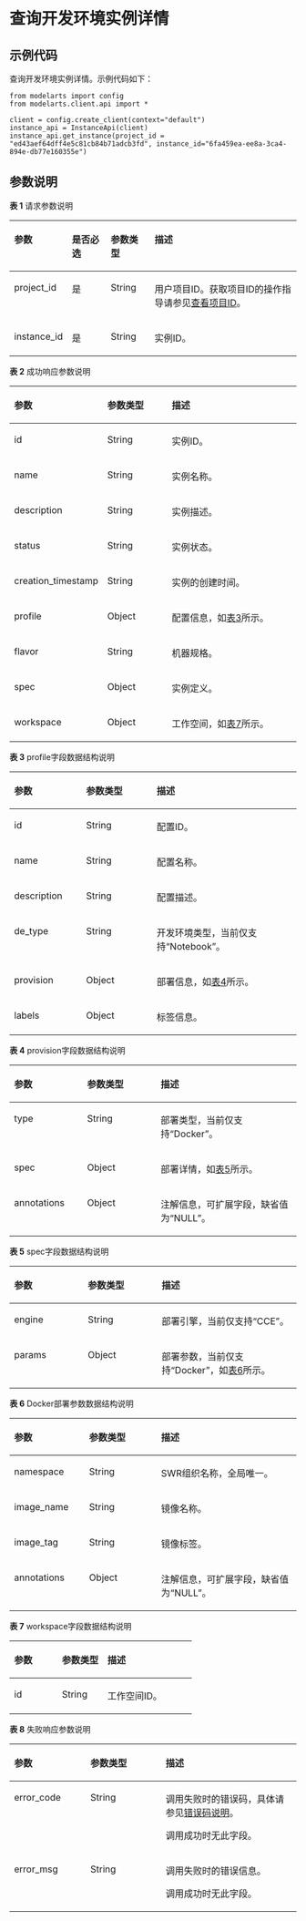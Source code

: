 # 查询开发环境实例详情<a name="modelarts_04_0116"></a>

## 示例代码<a name="section20261580353"></a>

查询开发环境实例详情。示例代码如下：

```
from modelarts import config
from modelarts.client.api import *

client = config.create_client(context="default")
instance_api = InstanceApi(client)
instance_api.get_instance(project_id = "ed43aef64dff4e5c81cb84b71adcb3fd", instance_id="6fa459ea-ee8a-3ca4-894e-db77e160355e")
```

## 参数说明<a name="section722833995517"></a>

**表 1**  请求参数说明

<a name="table569625523811"></a>
<table><thead align="left"><tr id="row169945510386"><th class="cellrowborder" valign="top" width="19.18%" id="mcps1.2.5.1.1"><p id="p370019557384"><a name="p370019557384"></a><a name="p370019557384"></a>参数</p>
</th>
<th class="cellrowborder" valign="top" width="13.69%" id="mcps1.2.5.1.2"><p id="p2702115512388"><a name="p2702115512388"></a><a name="p2702115512388"></a>是否必选</p>
</th>
<th class="cellrowborder" valign="top" width="15.340000000000002%" id="mcps1.2.5.1.3"><p id="p1704955163819"><a name="p1704955163819"></a><a name="p1704955163819"></a>参数类型</p>
</th>
<th class="cellrowborder" valign="top" width="51.790000000000006%" id="mcps1.2.5.1.4"><p id="p070515554383"><a name="p070515554383"></a><a name="p070515554383"></a>描述</p>
</th>
</tr>
</thead>
<tbody><tr id="row187062555388"><td class="cellrowborder" valign="top" width="19.18%" headers="mcps1.2.5.1.1 "><p id="p570711558389"><a name="p570711558389"></a><a name="p570711558389"></a>project_id</p>
</td>
<td class="cellrowborder" valign="top" width="13.69%" headers="mcps1.2.5.1.2 "><p id="p1070819552389"><a name="p1070819552389"></a><a name="p1070819552389"></a>是</p>
</td>
<td class="cellrowborder" valign="top" width="15.340000000000002%" headers="mcps1.2.5.1.3 "><p id="p147095558384"><a name="p147095558384"></a><a name="p147095558384"></a>String</p>
</td>
<td class="cellrowborder" valign="top" width="51.790000000000006%" headers="mcps1.2.5.1.4 "><p id="p4972959911831"><a name="p4972959911831"></a><a name="p4972959911831"></a>用户项目ID。获取项目ID的操作指导请参见<a href="查看项目ID.md">查看项目ID</a>。</p>
</td>
</tr>
<tr id="row10308153710139"><td class="cellrowborder" valign="top" width="19.18%" headers="mcps1.2.5.1.1 "><p id="p11308137181317"><a name="p11308137181317"></a><a name="p11308137181317"></a>instance_id</p>
</td>
<td class="cellrowborder" valign="top" width="13.69%" headers="mcps1.2.5.1.2 "><p id="p175711944161316"><a name="p175711944161316"></a><a name="p175711944161316"></a>是</p>
</td>
<td class="cellrowborder" valign="top" width="15.340000000000002%" headers="mcps1.2.5.1.3 "><p id="p05711544181313"><a name="p05711544181313"></a><a name="p05711544181313"></a>String</p>
</td>
<td class="cellrowborder" valign="top" width="51.790000000000006%" headers="mcps1.2.5.1.4 "><p id="p830883717136"><a name="p830883717136"></a><a name="p830883717136"></a>实例ID。</p>
</td>
</tr>
</tbody>
</table>

**表 2**  成功响应参数说明

<a name="table1282791914324"></a>
<table><thead align="left"><tr id="row88681219173214"><th class="cellrowborder" valign="top" width="24.852485248524854%" id="mcps1.2.4.1.1"><p id="p12868919153212"><a name="p12868919153212"></a><a name="p12868919153212"></a>参数</p>
</th>
<th class="cellrowborder" valign="top" width="24.04240424042404%" id="mcps1.2.4.1.2"><p id="p158681919133218"><a name="p158681919133218"></a><a name="p158681919133218"></a>参数类型</p>
</th>
<th class="cellrowborder" valign="top" width="51.10511051105111%" id="mcps1.2.4.1.3"><p id="p15868819143215"><a name="p15868819143215"></a><a name="p15868819143215"></a>描述</p>
</th>
</tr>
</thead>
<tbody><tr id="row687011911325"><td class="cellrowborder" valign="top" width="24.852485248524854%" headers="mcps1.2.4.1.1 "><p id="p66251049393"><a name="p66251049393"></a><a name="p66251049393"></a>id</p>
</td>
<td class="cellrowborder" valign="top" width="24.04240424042404%" headers="mcps1.2.4.1.2 "><p id="p196281949293"><a name="p196281949293"></a><a name="p196281949293"></a>String</p>
</td>
<td class="cellrowborder" valign="top" width="51.10511051105111%" headers="mcps1.2.4.1.3 "><p id="p56329492917"><a name="p56329492917"></a><a name="p56329492917"></a>实例ID。</p>
</td>
</tr>
<tr id="row1087011913326"><td class="cellrowborder" valign="top" width="24.852485248524854%" headers="mcps1.2.4.1.1 "><p id="p1363804915919"><a name="p1363804915919"></a><a name="p1363804915919"></a>name</p>
</td>
<td class="cellrowborder" valign="top" width="24.04240424042404%" headers="mcps1.2.4.1.2 "><p id="p2064212496916"><a name="p2064212496916"></a><a name="p2064212496916"></a>String</p>
</td>
<td class="cellrowborder" valign="top" width="51.10511051105111%" headers="mcps1.2.4.1.3 "><p id="p1964764915913"><a name="p1964764915913"></a><a name="p1964764915913"></a>实例名称。</p>
</td>
</tr>
<tr id="row1331225418919"><td class="cellrowborder" valign="top" width="24.852485248524854%" headers="mcps1.2.4.1.1 "><p id="p719716168106"><a name="p719716168106"></a><a name="p719716168106"></a>description</p>
</td>
<td class="cellrowborder" valign="top" width="24.04240424042404%" headers="mcps1.2.4.1.2 "><p id="p17201716161020"><a name="p17201716161020"></a><a name="p17201716161020"></a>String</p>
</td>
<td class="cellrowborder" valign="top" width="51.10511051105111%" headers="mcps1.2.4.1.3 "><p id="p820651616101"><a name="p820651616101"></a><a name="p820651616101"></a>实例描述。</p>
</td>
</tr>
<tr id="row12718144473515"><td class="cellrowborder" valign="top" width="24.852485248524854%" headers="mcps1.2.4.1.1 "><p id="p7409165393510"><a name="p7409165393510"></a><a name="p7409165393510"></a>status</p>
</td>
<td class="cellrowborder" valign="top" width="24.04240424042404%" headers="mcps1.2.4.1.2 "><p id="p36815592352"><a name="p36815592352"></a><a name="p36815592352"></a>String</p>
</td>
<td class="cellrowborder" valign="top" width="51.10511051105111%" headers="mcps1.2.4.1.3 "><p id="p1041515317357"><a name="p1041515317357"></a><a name="p1041515317357"></a>实例状态。</p>
</td>
</tr>
<tr id="row15763937193617"><td class="cellrowborder" valign="top" width="24.852485248524854%" headers="mcps1.2.4.1.1 "><p id="p260416113013"><a name="p260416113013"></a><a name="p260416113013"></a>creation_timestamp</p>
</td>
<td class="cellrowborder" valign="top" width="24.04240424042404%" headers="mcps1.2.4.1.2 "><p id="p201647201421"><a name="p201647201421"></a><a name="p201647201421"></a>String</p>
</td>
<td class="cellrowborder" valign="top" width="51.10511051105111%" headers="mcps1.2.4.1.3 "><p id="p1516819201428"><a name="p1516819201428"></a><a name="p1516819201428"></a>实例的创建时间。</p>
</td>
</tr>
<tr id="row232319312104"><td class="cellrowborder" valign="top" width="24.852485248524854%" headers="mcps1.2.4.1.1 "><p id="p593631916106"><a name="p593631916106"></a><a name="p593631916106"></a>profile</p>
</td>
<td class="cellrowborder" valign="top" width="24.04240424042404%" headers="mcps1.2.4.1.2 "><p id="p938915513101"><a name="p938915513101"></a><a name="p938915513101"></a>Object</p>
</td>
<td class="cellrowborder" valign="top" width="51.10511051105111%" headers="mcps1.2.4.1.3 "><p id="p341411519394"><a name="p341411519394"></a><a name="p341411519394"></a>配置信息，如<a href="#table91791695387">表3</a>所示。</p>
</td>
</tr>
<tr id="row6574279316"><td class="cellrowborder" valign="top" width="24.852485248524854%" headers="mcps1.2.4.1.1 "><p id="p47561356132011"><a name="p47561356132011"></a><a name="p47561356132011"></a>flavor</p>
</td>
<td class="cellrowborder" valign="top" width="24.04240424042404%" headers="mcps1.2.4.1.2 "><p id="p17756756162010"><a name="p17756756162010"></a><a name="p17756756162010"></a>String</p>
</td>
<td class="cellrowborder" valign="top" width="51.10511051105111%" headers="mcps1.2.4.1.3 "><p id="p10756205672011"><a name="p10756205672011"></a><a name="p10756205672011"></a>机器规格。</p>
</td>
</tr>
<tr id="row829816293315"><td class="cellrowborder" valign="top" width="24.852485248524854%" headers="mcps1.2.4.1.1 "><p id="p75716210216"><a name="p75716210216"></a><a name="p75716210216"></a>spec</p>
</td>
<td class="cellrowborder" valign="top" width="24.04240424042404%" headers="mcps1.2.4.1.2 "><p id="p105018229217"><a name="p105018229217"></a><a name="p105018229217"></a>Object</p>
</td>
<td class="cellrowborder" valign="top" width="51.10511051105111%" headers="mcps1.2.4.1.3 "><p id="p19579212110"><a name="p19579212110"></a><a name="p19579212110"></a>实例定义。</p>
</td>
</tr>
<tr id="row310793911510"><td class="cellrowborder" valign="top" width="24.852485248524854%" headers="mcps1.2.4.1.1 "><p id="p94931365913"><a name="p94931365913"></a><a name="p94931365913"></a>workspace</p>
</td>
<td class="cellrowborder" valign="top" width="24.04240424042404%" headers="mcps1.2.4.1.2 "><p id="p134934361697"><a name="p134934361697"></a><a name="p134934361697"></a>Object</p>
</td>
<td class="cellrowborder" valign="top" width="51.10511051105111%" headers="mcps1.2.4.1.3 "><p id="p749319361991"><a name="p749319361991"></a><a name="p749319361991"></a>工作空间，如<a href="#table82085111012">表7</a>所示。</p>
</td>
</tr>
</tbody>
</table>

**表 3**  profile字段数据结构说明

<a name="table91791695387"></a>
<table><thead align="left"><tr id="row4188997385"><th class="cellrowborder" valign="top" width="25.112511251125113%" id="mcps1.2.4.1.1"><p id="p16190179183816"><a name="p16190179183816"></a><a name="p16190179183816"></a>参数</p>
</th>
<th class="cellrowborder" valign="top" width="24.602460246024602%" id="mcps1.2.4.1.2"><p id="p6194129143816"><a name="p6194129143816"></a><a name="p6194129143816"></a>参数类型</p>
</th>
<th class="cellrowborder" valign="top" width="50.28502850285028%" id="mcps1.2.4.1.3"><p id="p10198209123812"><a name="p10198209123812"></a><a name="p10198209123812"></a>描述</p>
</th>
</tr>
</thead>
<tbody><tr id="row819819911381"><td class="cellrowborder" valign="top" width="25.112511251125113%" headers="mcps1.2.4.1.1 "><p id="p1120114913819"><a name="p1120114913819"></a><a name="p1120114913819"></a>id</p>
</td>
<td class="cellrowborder" valign="top" width="24.602460246024602%" headers="mcps1.2.4.1.2 "><p id="p52045914385"><a name="p52045914385"></a><a name="p52045914385"></a>String</p>
</td>
<td class="cellrowborder" valign="top" width="50.28502850285028%" headers="mcps1.2.4.1.3 "><p id="p420759173812"><a name="p420759173812"></a><a name="p420759173812"></a>配置ID。</p>
</td>
</tr>
<tr id="row142089913387"><td class="cellrowborder" valign="top" width="25.112511251125113%" headers="mcps1.2.4.1.1 "><p id="p1821209193813"><a name="p1821209193813"></a><a name="p1821209193813"></a>name</p>
</td>
<td class="cellrowborder" valign="top" width="24.602460246024602%" headers="mcps1.2.4.1.2 "><p id="p62141993812"><a name="p62141993812"></a><a name="p62141993812"></a>String</p>
</td>
<td class="cellrowborder" valign="top" width="50.28502850285028%" headers="mcps1.2.4.1.3 "><p id="p2021789103819"><a name="p2021789103819"></a><a name="p2021789103819"></a>配置名称。</p>
</td>
</tr>
<tr id="row102182097389"><td class="cellrowborder" valign="top" width="25.112511251125113%" headers="mcps1.2.4.1.1 "><p id="p52215903815"><a name="p52215903815"></a><a name="p52215903815"></a>description</p>
</td>
<td class="cellrowborder" valign="top" width="24.602460246024602%" headers="mcps1.2.4.1.2 "><p id="p022339143813"><a name="p022339143813"></a><a name="p022339143813"></a>String</p>
</td>
<td class="cellrowborder" valign="top" width="50.28502850285028%" headers="mcps1.2.4.1.3 "><p id="p822616973814"><a name="p822616973814"></a><a name="p822616973814"></a>配置描述。</p>
</td>
</tr>
<tr id="row6227139193814"><td class="cellrowborder" valign="top" width="25.112511251125113%" headers="mcps1.2.4.1.1 "><p id="p422919933819"><a name="p422919933819"></a><a name="p422919933819"></a>de_type</p>
</td>
<td class="cellrowborder" valign="top" width="24.602460246024602%" headers="mcps1.2.4.1.2 "><p id="p11941111914101"><a name="p11941111914101"></a><a name="p11941111914101"></a>String</p>
</td>
<td class="cellrowborder" valign="top" width="50.28502850285028%" headers="mcps1.2.4.1.3 "><p id="p823559143817"><a name="p823559143817"></a><a name="p823559143817"></a>开发环境类型，当前仅支持<span class="parmname" id="parmname7300151410399"><a name="parmname7300151410399"></a><a name="parmname7300151410399"></a>“Notebook”</span>。</p>
</td>
</tr>
<tr id="row16389658100"><td class="cellrowborder" valign="top" width="25.112511251125113%" headers="mcps1.2.4.1.1 "><p id="p83893541010"><a name="p83893541010"></a><a name="p83893541010"></a>provision</p>
</td>
<td class="cellrowborder" valign="top" width="24.602460246024602%" headers="mcps1.2.4.1.2 "><p id="p182413917386"><a name="p182413917386"></a><a name="p182413917386"></a>Object</p>
</td>
<td class="cellrowborder" valign="top" width="50.28502850285028%" headers="mcps1.2.4.1.3 "><p id="p8389165101016"><a name="p8389165101016"></a><a name="p8389165101016"></a>部署信息，如<a href="#table108415111491">表4</a>所示。</p>
</td>
</tr>
<tr id="row1374816715108"><td class="cellrowborder" valign="top" width="25.112511251125113%" headers="mcps1.2.4.1.1 "><p id="p1974814717100"><a name="p1974814717100"></a><a name="p1974814717100"></a>labels</p>
</td>
<td class="cellrowborder" valign="top" width="24.602460246024602%" headers="mcps1.2.4.1.2 "><p id="p228214018125"><a name="p228214018125"></a><a name="p228214018125"></a>Object</p>
</td>
<td class="cellrowborder" valign="top" width="50.28502850285028%" headers="mcps1.2.4.1.3 "><p id="p274820713102"><a name="p274820713102"></a><a name="p274820713102"></a>标签信息。</p>
</td>
</tr>
</tbody>
</table>

**表 4**  provision字段数据结构说明

<a name="table108415111491"></a>
<table><thead align="left"><tr id="row1931051104918"><th class="cellrowborder" valign="top" width="25.46%" id="mcps1.2.4.1.1"><p id="p1296651194920"><a name="p1296651194920"></a><a name="p1296651194920"></a>参数</p>
</th>
<th class="cellrowborder" valign="top" width="25.64%" id="mcps1.2.4.1.2"><p id="p01031519491"><a name="p01031519491"></a><a name="p01031519491"></a>参数类型</p>
</th>
<th class="cellrowborder" valign="top" width="48.9%" id="mcps1.2.4.1.3"><p id="p3105751134916"><a name="p3105751134916"></a><a name="p3105751134916"></a>描述</p>
</th>
</tr>
</thead>
<tbody><tr id="row6107851174915"><td class="cellrowborder" valign="top" width="25.46%" headers="mcps1.2.4.1.1 "><p id="p10361142115506"><a name="p10361142115506"></a><a name="p10361142115506"></a>type</p>
</td>
<td class="cellrowborder" valign="top" width="25.64%" headers="mcps1.2.4.1.2 "><p id="p763018262509"><a name="p763018262509"></a><a name="p763018262509"></a>String</p>
</td>
<td class="cellrowborder" valign="top" width="48.9%" headers="mcps1.2.4.1.3 "><p id="p8631126185010"><a name="p8631126185010"></a><a name="p8631126185010"></a>部署类型，当前仅支持<span class="parmname" id="parmname1824881120395"><a name="parmname1824881120395"></a><a name="parmname1824881120395"></a>“Docker”</span>。</p>
</td>
</tr>
<tr id="row17121105119493"><td class="cellrowborder" valign="top" width="25.46%" headers="mcps1.2.4.1.1 "><p id="p336332110509"><a name="p336332110509"></a><a name="p336332110509"></a>spec</p>
</td>
<td class="cellrowborder" valign="top" width="25.64%" headers="mcps1.2.4.1.2 "><p id="p9634162695012"><a name="p9634162695012"></a><a name="p9634162695012"></a>Object</p>
</td>
<td class="cellrowborder" valign="top" width="48.9%" headers="mcps1.2.4.1.3 "><p id="p14628115345118"><a name="p14628115345118"></a><a name="p14628115345118"></a>部署详情，如<a href="#table368911231548">表5</a>所示。</p>
</td>
</tr>
<tr id="row12131145116493"><td class="cellrowborder" valign="top" width="25.46%" headers="mcps1.2.4.1.1 "><p id="p836632113508"><a name="p836632113508"></a><a name="p836632113508"></a>annotations</p>
</td>
<td class="cellrowborder" valign="top" width="25.64%" headers="mcps1.2.4.1.2 "><p id="p1639152645015"><a name="p1639152645015"></a><a name="p1639152645015"></a>Object</p>
</td>
<td class="cellrowborder" valign="top" width="48.9%" headers="mcps1.2.4.1.3 "><p id="p1064019265502"><a name="p1064019265502"></a><a name="p1064019265502"></a>注解信息，可扩展字段，缺省值为<span class="parmname" id="parmname2275191833915"><a name="parmname2275191833915"></a><a name="parmname2275191833915"></a>“NULL”</span>。</p>
</td>
</tr>
</tbody>
</table>

**表 5**  spec字段数据结构说明

<a name="table368911231548"></a>
<table><thead align="left"><tr id="row96953236549"><th class="cellrowborder" valign="top" width="25.71742825717428%" id="mcps1.2.4.1.1"><p id="p6697112317548"><a name="p6697112317548"></a><a name="p6697112317548"></a>参数</p>
</th>
<th class="cellrowborder" valign="top" width="25.72742725727427%" id="mcps1.2.4.1.2"><p id="p167011623185412"><a name="p167011623185412"></a><a name="p167011623185412"></a>参数类型</p>
</th>
<th class="cellrowborder" valign="top" width="48.555144485551445%" id="mcps1.2.4.1.3"><p id="p1570522305415"><a name="p1570522305415"></a><a name="p1570522305415"></a>描述</p>
</th>
</tr>
</thead>
<tbody><tr id="row13707523185414"><td class="cellrowborder" valign="top" width="25.71742825717428%" headers="mcps1.2.4.1.1 "><p id="p62538386544"><a name="p62538386544"></a><a name="p62538386544"></a>engine</p>
</td>
<td class="cellrowborder" valign="top" width="25.72742725727427%" headers="mcps1.2.4.1.2 "><p id="p134774219542"><a name="p134774219542"></a><a name="p134774219542"></a>String</p>
</td>
<td class="cellrowborder" valign="top" width="48.555144485551445%" headers="mcps1.2.4.1.3 "><p id="p14924213545"><a name="p14924213545"></a><a name="p14924213545"></a>部署引擎，当前仅支持<span class="parmname" id="parmname6204182133919"><a name="parmname6204182133919"></a><a name="parmname6204182133919"></a>“CCE”</span>。</p>
</td>
</tr>
<tr id="row5721172317545"><td class="cellrowborder" valign="top" width="25.71742825717428%" headers="mcps1.2.4.1.1 "><p id="p92561738115416"><a name="p92561738115416"></a><a name="p92561738115416"></a>params</p>
</td>
<td class="cellrowborder" valign="top" width="25.72742725727427%" headers="mcps1.2.4.1.2 "><p id="p19533428548"><a name="p19533428548"></a><a name="p19533428548"></a>Object</p>
</td>
<td class="cellrowborder" valign="top" width="48.555144485551445%" headers="mcps1.2.4.1.3 "><p id="p7556427545"><a name="p7556427545"></a><a name="p7556427545"></a>部署参数，当前仅支持<span class="parmname" id="parmname1939692410395"><a name="parmname1939692410395"></a><a name="parmname1939692410395"></a>“Docker”</span>，如<a href="#table932452015018">表6</a>所示。</p>
</td>
</tr>
</tbody>
</table>

**表 6**  Docker部署参数数据结构说明

<a name="table932452015018"></a>
<table><thead align="left"><tr id="row16334320003"><th class="cellrowborder" valign="top" width="26.16%" id="mcps1.2.4.1.1"><p id="p53391820501"><a name="p53391820501"></a><a name="p53391820501"></a>参数</p>
</th>
<th class="cellrowborder" valign="top" width="25.1%" id="mcps1.2.4.1.2"><p id="p1434312204015"><a name="p1434312204015"></a><a name="p1434312204015"></a>参数类型</p>
</th>
<th class="cellrowborder" valign="top" width="48.74%" id="mcps1.2.4.1.3"><p id="p5347120506"><a name="p5347120506"></a><a name="p5347120506"></a>描述</p>
</th>
</tr>
</thead>
<tbody><tr id="row935019208012"><td class="cellrowborder" valign="top" width="26.16%" headers="mcps1.2.4.1.1 "><p id="p12352172014019"><a name="p12352172014019"></a><a name="p12352172014019"></a>namespace</p>
</td>
<td class="cellrowborder" valign="top" width="25.1%" headers="mcps1.2.4.1.2 "><p id="p14356152020012"><a name="p14356152020012"></a><a name="p14356152020012"></a>String</p>
</td>
<td class="cellrowborder" valign="top" width="48.74%" headers="mcps1.2.4.1.3 "><p id="p1935816201303"><a name="p1935816201303"></a><a name="p1935816201303"></a>SWR组织名称，全局唯一。</p>
</td>
</tr>
<tr id="row1335916201703"><td class="cellrowborder" valign="top" width="26.16%" headers="mcps1.2.4.1.1 "><p id="p15360152012010"><a name="p15360152012010"></a><a name="p15360152012010"></a>image_name</p>
</td>
<td class="cellrowborder" valign="top" width="25.1%" headers="mcps1.2.4.1.2 "><p id="p136413201204"><a name="p136413201204"></a><a name="p136413201204"></a>String</p>
</td>
<td class="cellrowborder" valign="top" width="48.74%" headers="mcps1.2.4.1.3 "><p id="p143660205015"><a name="p143660205015"></a><a name="p143660205015"></a>镜像名称。</p>
</td>
</tr>
<tr id="row2367142012011"><td class="cellrowborder" valign="top" width="26.16%" headers="mcps1.2.4.1.1 "><p id="p11370172012016"><a name="p11370172012016"></a><a name="p11370172012016"></a>image_tag</p>
</td>
<td class="cellrowborder" valign="top" width="25.1%" headers="mcps1.2.4.1.2 "><p id="p153751201807"><a name="p153751201807"></a><a name="p153751201807"></a>String</p>
</td>
<td class="cellrowborder" valign="top" width="48.74%" headers="mcps1.2.4.1.3 "><p id="p2037714201405"><a name="p2037714201405"></a><a name="p2037714201405"></a>镜像标签。</p>
</td>
</tr>
<tr id="row7379120205"><td class="cellrowborder" valign="top" width="26.16%" headers="mcps1.2.4.1.1 "><p id="p19380182011016"><a name="p19380182011016"></a><a name="p19380182011016"></a>annotations</p>
</td>
<td class="cellrowborder" valign="top" width="25.1%" headers="mcps1.2.4.1.2 "><p id="p18385182011019"><a name="p18385182011019"></a><a name="p18385182011019"></a>Object</p>
</td>
<td class="cellrowborder" valign="top" width="48.74%" headers="mcps1.2.4.1.3 "><p id="p4387182017012"><a name="p4387182017012"></a><a name="p4387182017012"></a>注解信息，可扩展字段，缺省值为<span class="parmname" id="parmname1740113116394"><a name="parmname1740113116394"></a><a name="parmname1740113116394"></a>“NULL”</span>。</p>
</td>
</tr>
</tbody>
</table>

**表 7**  workspace字段数据结构说明

<a name="table82085111012"></a>
<table><thead align="left"><tr id="row2020814120102"><th class="cellrowborder" valign="top" width="26.242624262426244%" id="mcps1.2.4.1.1"><p id="p1620820171016"><a name="p1620820171016"></a><a name="p1620820171016"></a>参数</p>
</th>
<th class="cellrowborder" valign="top" width="25.02250225022502%" id="mcps1.2.4.1.2"><p id="p16208141151018"><a name="p16208141151018"></a><a name="p16208141151018"></a>参数类型</p>
</th>
<th class="cellrowborder" valign="top" width="48.734873487348736%" id="mcps1.2.4.1.3"><p id="p1720816181014"><a name="p1720816181014"></a><a name="p1720816181014"></a>描述</p>
</th>
</tr>
</thead>
<tbody><tr id="row1520811161018"><td class="cellrowborder" valign="top" width="26.242624262426244%" headers="mcps1.2.4.1.1 "><p id="p1720861121017"><a name="p1720861121017"></a><a name="p1720861121017"></a>id</p>
</td>
<td class="cellrowborder" valign="top" width="25.02250225022502%" headers="mcps1.2.4.1.2 "><p id="p16208181111019"><a name="p16208181111019"></a><a name="p16208181111019"></a>String</p>
</td>
<td class="cellrowborder" valign="top" width="48.734873487348736%" headers="mcps1.2.4.1.3 "><p id="p1220881111017"><a name="p1220881111017"></a><a name="p1220881111017"></a>工作空间ID。</p>
</td>
</tr>
</tbody>
</table>

**表 8**  失败响应参数说明

<a name="table55928961173927"></a>
<table><thead align="left"><tr id="row40618446173927"><th class="cellrowborder" valign="top" width="26.590000000000003%" id="mcps1.2.4.1.1"><p id="p1631242217407"><a name="p1631242217407"></a><a name="p1631242217407"></a>参数</p>
</th>
<th class="cellrowborder" valign="top" width="26.22%" id="mcps1.2.4.1.2"><p id="p5427574117407"><a name="p5427574117407"></a><a name="p5427574117407"></a>参数类型</p>
</th>
<th class="cellrowborder" valign="top" width="47.19%" id="mcps1.2.4.1.3"><p id="p3425893817407"><a name="p3425893817407"></a><a name="p3425893817407"></a>描述</p>
</th>
</tr>
</thead>
<tbody><tr id="row11062410173927"><td class="cellrowborder" valign="top" width="26.590000000000003%" headers="mcps1.2.4.1.1 "><p id="p688954611624"><a name="p688954611624"></a><a name="p688954611624"></a>error_code</p>
</td>
<td class="cellrowborder" valign="top" width="26.22%" headers="mcps1.2.4.1.2 "><p id="p3804851211624"><a name="p3804851211624"></a><a name="p3804851211624"></a>String</p>
</td>
<td class="cellrowborder" valign="top" width="47.19%" headers="mcps1.2.4.1.3 "><p id="p4205184282412"><a name="p4205184282412"></a><a name="p4205184282412"></a>调用失败时的错误码，具体请参见<a href="公共参数.md#section29446341644">错误码说明</a>。</p>
<p id="p6203060911624"><a name="p6203060911624"></a><a name="p6203060911624"></a>调用成功时无此字段。</p>
</td>
</tr>
<tr id="row52351653173927"><td class="cellrowborder" valign="top" width="26.590000000000003%" headers="mcps1.2.4.1.1 "><p id="p4368550411624"><a name="p4368550411624"></a><a name="p4368550411624"></a>error_msg</p>
</td>
<td class="cellrowborder" valign="top" width="26.22%" headers="mcps1.2.4.1.2 "><p id="p6574380911624"><a name="p6574380911624"></a><a name="p6574380911624"></a>String</p>
</td>
<td class="cellrowborder" valign="top" width="47.19%" headers="mcps1.2.4.1.3 "><p id="p697281311712"><a name="p697281311712"></a><a name="p697281311712"></a>调用失败时的错误信息。</p>
<p id="p2364831411624"><a name="p2364831411624"></a><a name="p2364831411624"></a>调用成功时无此字段。</p>
</td>
</tr>
</tbody>
</table>

